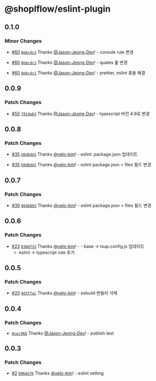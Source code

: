 # @shoplflow/eslint-plugin

## 0.1.0

### Minor Changes

- [#60](https://github.com/shopl/shoplflow/pull/60) [`8ebcdc1`](https://github.com/shopl/shoplflow/commit/8ebcdc1307ace2eadc69eaf8b2965da17415835a) Thanks [@Jason-Jeong-Dev](https://github.com/Jason-Jeong-Dev)! - console rule 변경

- [#60](https://github.com/shopl/shoplflow/pull/60) [`8ebcdc1`](https://github.com/shopl/shoplflow/commit/8ebcdc1307ace2eadc69eaf8b2965da17415835a) Thanks [@Jason-Jeong-Dev](https://github.com/Jason-Jeong-Dev)! - quates 룰 변경

- [#60](https://github.com/shopl/shoplflow/pull/60) [`8ebcdc1`](https://github.com/shopl/shoplflow/commit/8ebcdc1307ace2eadc69eaf8b2965da17415835a) Thanks [@Jason-Jeong-Dev](https://github.com/Jason-Jeong-Dev)! - prettier, eslint 충돌 해결

## 0.0.9

### Patch Changes

- [#50](https://github.com/shopl/shoplflow/pull/50) [`791da63`](https://github.com/shopl/shoplflow/commit/791da631a19479bfab11bbe716fe429458886c9a) Thanks [@Jason-Jeong-Dev](https://github.com/Jason-Jeong-Dev)! - typescript 버전 4.9로 변경

## 0.0.8

### Patch Changes

- [#35](https://github.com/shopl/shoplflow/pull/35) [`50d6dd1`](https://github.com/shopl/shoplflow/commit/50d6dd13f8294c9309402830e87fc8441868e36f) Thanks [@velo-kim](https://github.com/velo-kim)! - eslint: package.json 업데이트

- [#35](https://github.com/shopl/shoplflow/pull/35) [`50d6dd1`](https://github.com/shopl/shoplflow/commit/50d6dd13f8294c9309402830e87fc8441868e36f) Thanks [@velo-kim](https://github.com/velo-kim)! - eslint package.json > files 필드 변경

## 0.0.7

### Patch Changes

- [#30](https://github.com/shopl/shoplflow/pull/30) [`9646803`](https://github.com/shopl/shoplflow/commit/9646803299ff9d460bbe313e0bdd476a74a3c11a) Thanks [@velo-kim](https://github.com/velo-kim)! - eslint package.json > files 필드 변경

## 0.0.6

### Patch Changes

- [#23](https://github.com/shopl/shoplflow/pull/23) [`030d733`](https://github.com/shopl/shoplflow/commit/030d7336dcae2b560e08784efcaf665027dd4f2f) Thanks [@velo-kim](https://github.com/velo-kim)! - - base -> tsup.config.js 업데이트
  - eslint -> typescript rule 추가

## 0.0.5

### Patch Changes

- [#20](https://github.com/shopl/shoplflow/pull/20) [`9d3ffac`](https://github.com/shopl/shoplflow/commit/9d3ffac11395ce69ec7410240aecf70e8401a1a6) Thanks [@velo-kim](https://github.com/velo-kim)! - esbuild 번들러 삭제

## 0.0.4

### Patch Changes

- [`8cec96b`](https://github.com/shopl/shoplflow/commit/8cec96b0b16a42f12e38e749f1d623ad1b95ce77) Thanks [@Jason-Jeong-Dev](https://github.com/Jason-Jeong-Dev)! - publish test

## 0.0.3

### Patch Changes

- [#2](https://github.com/shopl/shoplflow/pull/2) [`696de76`](https://github.com/shopl/shoplflow/commit/696de76f4a585272e00ab0170bc4099996a2203b) Thanks [@velo-kim](https://github.com/velo-kim)! - eslint setting

